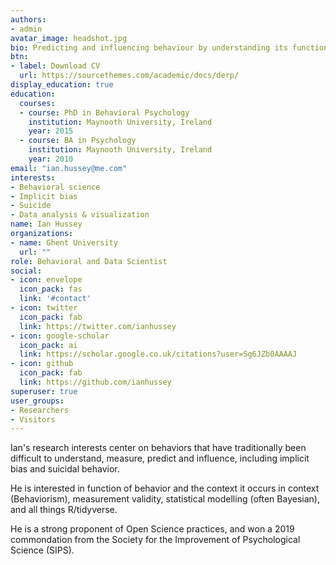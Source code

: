 ```yaml
---
authors:
- admin
avatar_image: headshot.jpg
bio: Predicting and influencing behaviour by understanding its function and context. Often with fancy stats and cool graphs.
btn:
- label: Download CV
  url: https://sourcethemes.com/academic/docs/derp/
display_education: true
education:
  courses:
  - course: PhD in Behavioral Psychology
    institution: Maynooth University, Ireland
    year: 2015
  - course: BA in Psychology
    institution: Maynooth University, Ireland
    year: 2010
email: "ian.hussey@me.com"
interests:
- Behavioral science
- Implicit bias
- Suicide
- Data analysis & visualization
name: Ian Hussey
organizations:
- name: Ghent University
  url: ""
role: Behavioral and Data Scientist
social:
- icon: envelope
  icon_pack: fas
  link: '#contact'
- icon: twitter
  icon_pack: fab
  link: https://twitter.com/ianhussey
- icon: google-scholar
  icon_pack: ai
  link: https://scholar.google.co.uk/citations?user=Sg6JZb0AAAAJ
- icon: github
  icon_pack: fab
  link: https://github.com/ianhussey
superuser: true
user_groups:
- Researchers
- Visitors
---
```


Ian's research interests center on behaviors that have traditionally been difficult to understand, measure, predict and influence, including implicit bias and suicidal behavior. 

He is interested in  function of behavior and the context it occurs in context (Behaviorism), measurement validity, statistical modelling (often Bayesian), and all things R/tidyverse. 

He is a strong proponent of Open Science practices, and won a 2019 commondation from the Society for the Improvement of Psychological Science (SIPS).
